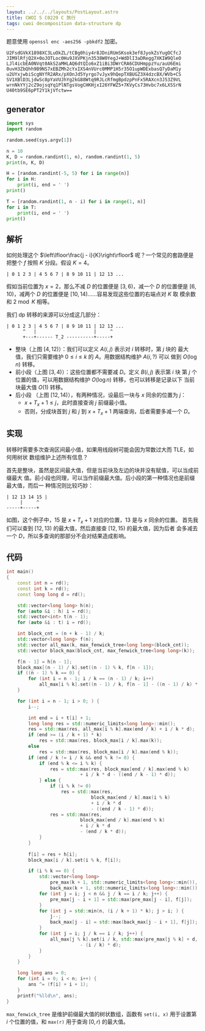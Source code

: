 ```yaml
---
layout: ../../../layouts/PostLayout.astro
title: CWOI S C0229 C 旅行
tags: cwoi decomposition data-structure dp
---
```


题意使用 `openssl enc -aes256 -pbkdf2` 加密。

```
U2FsdGVkX1898XC3LuOkZL/tCBg0hiy4r8JDniRUmSKsok3ef8JyokZsYugOCfcJ
JIM9lRfjQ2X+0oJOTLoc0Hu9JXVPKjn3538W0YegJ+WdDlI3aDRegg7XKIW9QleO
LJl4icbEA0NVqt0AkS2aMHLAQ6dtQIo6xZ1iBi3DWrCRA6CDUHmppzYu/auU6Emi
0uvH3ZbQhh9B9NS7xEBZMh2cYxIXS4nVUrc0MMP1H5r35O1upWDExbasQ7yDaM1y
u2UYxjwbiScgNYfR2ARx/pXOnJd5Yyrgo7vJyx9hQepTXBUGZ3X4dzcBX/WVb+CS
SV1XBlD3LjdwSc8pYaVUJhYg2kG88Wtq9RJLcRfmgBpdzpPnFx5RAXcn3J53Z9VL
wrnNkYYj2cZ9ojsqYq1PlNTgsVogCHKHjxI26YFWZ5+7KVyCs73Hvbc7x6LXSSrN
U40tb9SE6pPT2Y1kjVfctw==
```

## generator

```python
import sys
import random

random.seed(sys.argv[1])

n = 10
K, D = random.randint(1, n), random.randint(1, 5)
print(n, K, D)

H = [random.randint(-5, 5) for i in range(n)]
for i in H:
    print(i, end = ' ')
print()

T = [random.randint(1, n - i) for i in range(1, n)]
for i in T:
    print(i, end = ' ')
print()
```

## 解析

如何处理这个 $\left\lfloor\frac{j - i}{K}\right\rfloor$ 呢？一个常见的套路便是
把整个 $f$ 按照 $K$ 分段。假设 $K = 4$。

```
| 0 1 2 3 | 4 5 6 7 | 8 9 10 11 | 12 13 ...
```

假如当前位置为 $x = 2$，那么不减 $D$ 的位置便是 $[3, 6)$，减一个 $D$ 的位置便是
$[6, 10)$，减两个 $D$ 的位置便是 $[10, 14)$……容易发现这些位置的右端点对 $K$ 取
模余数和 $2 \bmod K$ 相等。

我们 dp 转移的来源可以分成这几部分：

```
| 0 1 2 3 | 4 5 6 7 | 8 9 10 11 | 12 13 ...
      ^   |                     |     ^
      +---+------ T_2 ----------+-----+
```

- 整块（上图 $[4, 12)$）：我们可以定义 $A(i, j)$ 表示对 $i$ 转移时，第 $j$ 块的
  最大值，我们只需要维护 $0 \le i \le k$ 的 $A$。用数据结构维护 $A(i, ?)$ 可以
  做到 $O(\log n)$ 转移。
- 前小段（上图 $[3, 4)$）：这些位置都不需要减 $D$。定义 $B(i, j)$ 表示第 $i$ 块
  第 $j$ 个位置的值，可以用数据结构维护 $O(\log n)$ 转移，也可以转移是记录以下
  当前块最大值 $O(1)$ 转移。
- 后小段 （上图 $[12, 14)$），有两种情况，设最后一块与 $x$ 同余的位置为 $j$：
    - $x + T_x + 1 \le j$，此时直接查询 $j$ 前缀最小值。
    - 否则，分成块首到 $j$ 和 $j$ 到 $x + T_x + 1$ 两端查询，后者需要多减一个
      $D$。

## 实现

转移时需要多次查询区间最小值，如果用线段树可能会因为常数过大而 TLE，如何用树状
数组维护上述所有信息？

首先是整块，虽然是区间最大值，但是当前块及左边的块并没有赋值，可以当成前缀最大
值。前小段也同理，可以当作前缀最大值。后小段的第一种情况也是前缀最大值，而后一
种情况则比较巧妙：

```
| 12 13 14 15 |
     |     ^
-----+-----+
```

如图，这个例子中，$15$ 是 $x + T_x + 1$ 对应的位置，$13$ 是与 $x$ 同余的位置。
首先我们可以查到 $[12, 13)$ 的最大值，然后直接查 $[12, 15)$ 的最大值，因为后者
会多减去一个 $D$，所以多查询的那部分不会对结果造成影响。

## 代码

```cpp
int main()
{
	const int n = rd();
	const int k = rd();
	const long long d = rd();

	std::vector<long long> h(n);
	for (auto &i : h) i = rd();
	std::vector<int> t(n - 1);
	for (auto &i : t) i = rd();

	int block_cnt = (n + k - 1) / k;
	std::vector<long long> f(n);
	std::vector all_max(k, max_fenwick_tree<long long>(block_cnt));
	std::vector block_max(block_cnt, max_fenwick_tree<long long>(k));

	f[n - 1] = h[n - 1];
	block_max[(n - 1) / k].set((n - 1) % k, f[n - 1]);
	if ((n - 1) % k == 0) {
		for (int i = n - 1; i / k == (n - 1) / k; i++)
			all_max[i % k].set((n - 1) / k, f[n - 1] - ((n - 1) / k) * d);
	}

	for (int i = n - 1; i > 0; ) {
		i--;

		int end = i + t[i] + 1;
		long long res = std::numeric_limits<long long>::min();
		res = std::max(res, all_max[i % k].max(end / k) + i / k * d);
		if (end >= (i / k + 1) * k) 
			res = std::max(res, block_max[i / k].max(k));
		else
			res = std::max(res, block_max[i / k].max(end % k));
		if (end / k != i / k && end % k != 0) {
			if (end % k <= i % k) {
				res = std::max(res, block_max[end / k].max(end % k) 
					       + i / k * d - ((end / k - 1) * d));
			} else {
				if (i % k != 0)
					res = std::max(res, 
						       block_max[end / k].max(i % k) 
						       + i / k * d 
						       - ((end / k - 1) * d));
				res = std::max(res,
					       block_max[end / k].max(end % k) 
					       + i / k * d 
					       - (end / k * d));
			}
		} 
		
		f[i] = res + h[i];
		block_max[i / k].set(i % k, f[i]);

		if (i % k == 0) {
			std::vector<long long> 
				pre_max(k + 1, std::numeric_limits<long long>::min()), 
				back_max(k + 1, std::numeric_limits<long long>::min());
			for (int j = i; j < n && j / k == i / k; j++) {
				pre_max[j - i + 1] = std::max(pre_max[j - i], f[j]);
			}
			for (int j = std::min(n, (i / k + 1) * k); j > i; ) {
				j--;
				back_max[j - i] = std::max(back_max[j - i + 1], f[j]);
			}
			for (int j = i; j / k == i / k; j++) {
				all_max[j % k].set(i / k, std::max(pre_max[j % k] + d, back_max[j % k]) 
						   - (i / k) * d);
			}
		}
	}

	long long ans = 0;
	for (int i = 0; i < n; i++) {
		ans ^= (f[i] + i + 1);
	}
	printf("%lld\n", ans);
}
```

`max_fenwick_tree` 是维护前缀最大值的树状数组，函数有 `set(i, x)` 用于设置第
$i$ 个位置的值，和 `max(r)` 用于查询 $[0, r)$ 的最大值。
